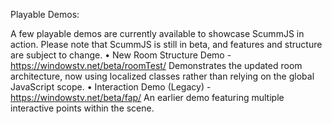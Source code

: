 Playable Demos:

A few playable demos are currently available to showcase ScummJS in action. Please note that ScummJS is still in beta, and features and structure are subject to change.
	•	New Room Structure Demo - https://windowstv.net/beta/roomTest/
    Demonstrates the updated room architecture, now using localized classes rather than relying on the global JavaScript scope.
	•	Interaction Demo (Legacy) - https://windowstv.net/beta/fap/
    An earlier demo featuring multiple interactive points within the scene.
